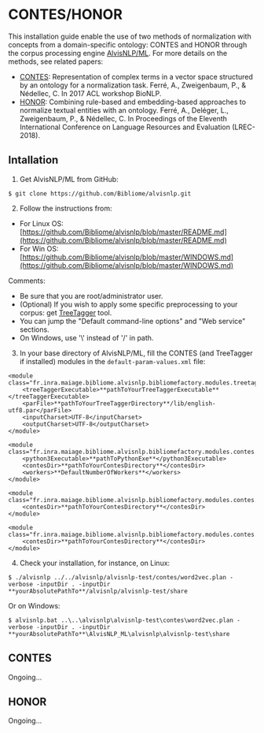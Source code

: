 # CONTES/HONOR

This installation guide enable the use of two methods of normalization with concepts from a domain-specific ontology: CONTES and HONOR through the corpus processing engine [AlvisNLP/ML](https://bibliome.github.io/alvisnlp/).
For more details on the methods, see related papers:
- [CONTES](http://www.aclweb.org/anthology/W17-2312): Representation of complex terms in a vector space structured by an ontology for a normalization task. Ferré, A., Zweigenbaum, P., & Nédellec, C. In 2017 ACL workshop BioNLP.
- [HONOR](https://www.aclweb.org/anthology/L18-1543): Combining rule-based and embedding-based approaches to normalize textual entities with an ontology. Ferré, A., Deléger, L., Zweigenbaum, P., & Nédellec, C. In Proceedings of the Eleventh International Conference on Language Resources and Evaluation (LREC-2018).


## Intallation
1. Get AlvisNLP/ML from GitHub:
```
$ git clone https://github.com/Bibliome/alvisnlp.git
```

2. Follow the instructions from:
- For Linux OS: [https://github.com/Bibliome/alvisnlp/blob/master/README.md](https://github.com/Bibliome/alvisnlp/blob/master/README.md)
- For Win OS: [https://github.com/Bibliome/alvisnlp/blob/master/WINDOWS.md](https://github.com/Bibliome/alvisnlp/blob/master/WINDOWS.md)

Comments:
- Be sure that you are root/administrator user.
- (Optional) If you wish to apply some specific preprocessing to your corpus: get [TreeTagger](https://www.cis.uni-muenchen.de/~schmid/tools/TreeTagger/) tool.
- You can jump the "Default command-line options" and "Web service" sections.
- On Windows, use '\\' instead of '/' in path.

3. In your base directory of AlvisNLP/ML, fill the CONTES (and TreeTagger if installed) modules in the `default-param-values.xml` file:
```
<module class="fr.inra.maiage.bibliome.alvisnlp.bibliomefactory.modules.treetagger.TreeTagger">
	<treeTaggerExecutable>**pathToYourTreeTaggerExecutable**</treeTaggerExecutable>
	<parFile>**pathToYourTreeTaggerDirectory**/lib/english-utf8.par</parFile>
	<inputCharset>UTF-8</inputCharset>
	<outputCharset>UTF-8</outputCharset>
</module>

<module class="fr.inra.maiage.bibliome.alvisnlp.bibliomefactory.modules.contes.Word2Vec">
	<python3Executable>**pathToPythonExe**</python3Executable>
	<contesDir>**pathToYourContesDirectory**</contesDir>
	<workers>**DefaultNumberOfWorkers**</workers>
</module>

<module class="fr.inra.maiage.bibliome.alvisnlp.bibliomefactory.modules.contes.ContesTrain">
	<contesDir>**pathToYourContesDirectory**</contesDir>
</module>

<module class="fr.inra.maiage.bibliome.alvisnlp.bibliomefactory.modules.contes.ContesPredict">
	<contesDir>**pathToYourContesDirectory**</contesDir>
</module>
```

4. Check your installation, for instance, on Linux:
```
$ ./alvisnlp ../../alvisnlp/alvisnlp-test/contes/word2vec.plan -verbose -inputDir . -inputDir **yourAbsolutePathTo**/alvisnlp/alvisnlp-test/share
```
Or on Windows:
```
$ alvisnlp.bat ..\..\alvisnlp\alvisnlp-test\contes\word2vec.plan -verbose -inputDir . -inputDir **yourAbsolutePathTo**\AlvisNLP_ML\alvisnlp\alvisnlp-test\share
```


## CONTES 

Ongoing...

## HONOR 

Ongoing...

